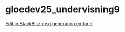 # gloedev25_undervisning9

[Edit in StackBlitz next generation editor ⚡️](https://stackblitz.com/~/github.com/JulieKodehode/gloedev25_undervisning9)
